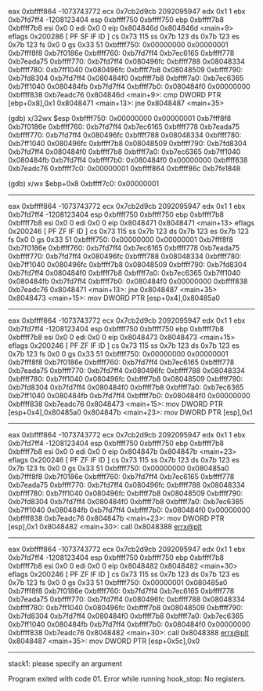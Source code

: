 

eax            0xbffff864	-1073743772
ecx            0x7cb2d9cb	2092095947
edx            0x1	1
ebx            0xb7fd7ff4	-1208123404
esp            0xbffff750	0xbffff750
ebp            0xbffff7b8	0xbffff7b8
esi            0x0	0
edi            0x0	0
eip            0x804846d	0x804846d <main+9>
eflags         0x200286	[ PF SF IF ID ]
cs             0x73	115
ss             0x7b	123
ds             0x7b	123
es             0x7b	123
fs             0x0	0
gs             0x33	51
0xbffff750:	0x00000000	0x00000001	0xb7fff8f8	0xb7f0186e
0xbffff760:	0xb7fd7ff4	0xb7ec6165	0xbffff778	0xb7eada75
0xbffff770:	0xb7fd7ff4	0x080496fc	0xbffff788	0x08048334
0xbffff780:	0xb7ff1040	0x080496fc	0xbffff7b8	0x08048509
0xbffff790:	0xb7fd8304	0xb7fd7ff4	0x080484f0	0xbffff7b8
0xbffff7a0:	0xb7ec6365	0xb7ff1040	0x080484fb	0xb7fd7ff4
0xbffff7b0:	0x080484f0	0x00000000	0xbffff838	0xb7eadc76
0x804846d <main+9>:	cmp    DWORD PTR [ebp+0x8],0x1
0x8048471 <main+13>:	jne    0x8048487 <main+35>

(gdb) x/32wx $esp
0xbffff750:	0x00000000	0x00000001	0xb7fff8f8	0xb7f0186e
0xbffff760:	0xb7fd7ff4	0xb7ec6165	0xbffff778	0xb7eada75
0xbffff770:	0xb7fd7ff4	0x080496fc	0xbffff788	0x08048334
0xbffff780:	0xb7ff1040	0x080496fc	0xbffff7b8	0x08048509
0xbffff790:	0xb7fd8304	0xb7fd7ff4	0x080484f0	0xbffff7b8
0xbffff7a0:	0xb7ec6365	0xb7ff1040	0x080484fb	0xb7fd7ff4
0xbffff7b0:	0x080484f0	0x00000000	0xbffff838	0xb7eadc76
0xbffff7c0:	0x00000001	0xbffff864	0xbffff86c	0xb7fe1848

(gdb) x/wx $ebp+0x8
0xbffff7c0:	0x00000001

---

eax            0xbffff864	-1073743772
ecx            0x7cb2d9cb	2092095947
edx            0x1	1
ebx            0xb7fd7ff4	-1208123404
esp            0xbffff750	0xbffff750
ebp            0xbffff7b8	0xbffff7b8
esi            0x0	0
edi            0x0	0
eip            0x8048471	0x8048471 <main+13>
eflags         0x200246	[ PF ZF IF ID ]
cs             0x73	115
ss             0x7b	123
ds             0x7b	123
es             0x7b	123
fs             0x0	0
gs             0x33	51
0xbffff750:	0x00000000	0x00000001	0xb7fff8f8	0xb7f0186e
0xbffff760:	0xb7fd7ff4	0xb7ec6165	0xbffff778	0xb7eada75
0xbffff770:	0xb7fd7ff4	0x080496fc	0xbffff788	0x08048334
0xbffff780:	0xb7ff1040	0x080496fc	0xbffff7b8	0x08048509
0xbffff790:	0xb7fd8304	0xb7fd7ff4	0x080484f0	0xbffff7b8
0xbffff7a0:	0xb7ec6365	0xb7ff1040	0x080484fb	0xb7fd7ff4
0xbffff7b0:	0x080484f0	0x00000000	0xbffff838	0xb7eadc76
0x8048471 <main+13>:	jne    0x8048487 <main+35>
0x8048473 <main+15>:	mov    DWORD PTR [esp+0x4],0x80485a0

---

eax            0xbffff864	-1073743772
ecx            0x7cb2d9cb	2092095947
edx            0x1	1
ebx            0xb7fd7ff4	-1208123404
esp            0xbffff750	0xbffff750
ebp            0xbffff7b8	0xbffff7b8
esi            0x0	0
edi            0x0	0
eip            0x8048473	0x8048473 <main+15>
eflags         0x200246	[ PF ZF IF ID ]
cs             0x73	115
ss             0x7b	123
ds             0x7b	123
es             0x7b	123
fs             0x0	0
gs             0x33	51
0xbffff750:	0x00000000	0x00000001	0xb7fff8f8	0xb7f0186e
0xbffff760:	0xb7fd7ff4	0xb7ec6165	0xbffff778	0xb7eada75
0xbffff770:	0xb7fd7ff4	0x080496fc	0xbffff788	0x08048334
0xbffff780:	0xb7ff1040	0x080496fc	0xbffff7b8	0x08048509
0xbffff790:	0xb7fd8304	0xb7fd7ff4	0x080484f0	0xbffff7b8
0xbffff7a0:	0xb7ec6365	0xb7ff1040	0x080484fb	0xb7fd7ff4
0xbffff7b0:	0x080484f0	0x00000000	0xbffff838	0xb7eadc76
0x8048473 <main+15>:	mov    DWORD PTR [esp+0x4],0x80485a0
0x804847b <main+23>:	mov    DWORD PTR [esp],0x1

---

eax            0xbffff864	-1073743772
ecx            0x7cb2d9cb	2092095947
edx            0x1	1
ebx            0xb7fd7ff4	-1208123404
esp            0xbffff750	0xbffff750
ebp            0xbffff7b8	0xbffff7b8
esi            0x0	0
edi            0x0	0
eip            0x804847b	0x804847b <main+23>
eflags         0x200246	[ PF ZF IF ID ]
cs             0x73	115
ss             0x7b	123
ds             0x7b	123
es             0x7b	123
fs             0x0	0
gs             0x33	51
0xbffff750:	0x00000000	0x080485a0	0xb7fff8f8	0xb7f0186e
0xbffff760:	0xb7fd7ff4	0xb7ec6165	0xbffff778	0xb7eada75
0xbffff770:	0xb7fd7ff4	0x080496fc	0xbffff788	0x08048334
0xbffff780:	0xb7ff1040	0x080496fc	0xbffff7b8	0x08048509
0xbffff790:	0xb7fd8304	0xb7fd7ff4	0x080484f0	0xbffff7b8
0xbffff7a0:	0xb7ec6365	0xb7ff1040	0x080484fb	0xb7fd7ff4
0xbffff7b0:	0x080484f0	0x00000000	0xbffff838	0xb7eadc76
0x804847b <main+23>:	mov    DWORD PTR [esp],0x1
0x8048482 <main+30>:	call   0x8048388 <errx@plt>

---

eax            0xbffff864	-1073743772
ecx            0x7cb2d9cb	2092095947
edx            0x1	1
ebx            0xb7fd7ff4	-1208123404
esp            0xbffff750	0xbffff750
ebp            0xbffff7b8	0xbffff7b8
esi            0x0	0
edi            0x0	0
eip            0x8048482	0x8048482 <main+30>
eflags         0x200246	[ PF ZF IF ID ]
cs             0x73	115
ss             0x7b	123
ds             0x7b	123
es             0x7b	123
fs             0x0	0
gs             0x33	51
0xbffff750:	0x00000001	0x080485a0	0xb7fff8f8	0xb7f0186e
0xbffff760:	0xb7fd7ff4	0xb7ec6165	0xbffff778	0xb7eada75
0xbffff770:	0xb7fd7ff4	0x080496fc	0xbffff788	0x08048334
0xbffff780:	0xb7ff1040	0x080496fc	0xbffff7b8	0x08048509
0xbffff790:	0xb7fd8304	0xb7fd7ff4	0x080484f0	0xbffff7b8
0xbffff7a0:	0xb7ec6365	0xb7ff1040	0x080484fb	0xb7fd7ff4
0xbffff7b0:	0x080484f0	0x00000000	0xbffff838	0xb7eadc76
0x8048482 <main+30>:	call   0x8048388 <errx@plt>
0x8048487 <main+35>:	mov    DWORD PTR [esp+0x5c],0x0

---

stack1: please specify an argument


Program exited with code 01.
Error while running hook_stop:
No registers.
